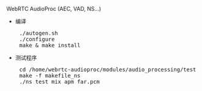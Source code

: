 WebRTC AudioProc (AEC, VAD, NS...)


- 编译

<pre>
	./autogen.sh
	./configure
	make & make install
</pre>

- 测试程序

<pre>
	cd /home/webrtc-audioproc/modules/audio_processing/test
	make -f makefile_ns
	./ns_test mix_apm_far.pcm
</pre>
